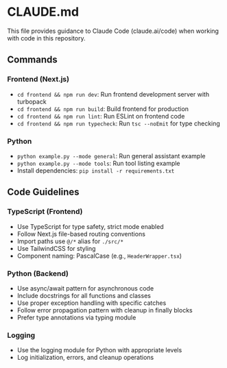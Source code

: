 # CLAUDE.md

This file provides guidance to Claude Code (claude.ai/code) when working with code in this repository.

## Commands

### Frontend (Next.js)
- `cd frontend && npm run dev`: Run frontend development server with turbopack
- `cd frontend && npm run build`: Build frontend for production
- `cd frontend && npm run lint`: Run ESLint on frontend code
- `cd frontend && npm run typecheck`: Run `tsc --noEmit` for type checking

### Python
- `python example.py --mode general`: Run general assistant example
- `python example.py --mode tools`: Run tool listing example
- Install dependencies: `pip install -r requirements.txt`

## Code Guidelines

### TypeScript (Frontend)
- Use TypeScript for type safety, strict mode enabled
- Follow Next.js file-based routing conventions
- Import paths use `@/*` alias for `./src/*`
- Use TailwindCSS for styling
- Component naming: PascalCase (e.g., `HeaderWrapper.tsx`)

### Python (Backend)
- Use async/await pattern for asynchronous code
- Include docstrings for all functions and classes
- Use proper exception handling with specific catches
- Follow error propagation pattern with cleanup in finally blocks
- Prefer type annotations via typing module

### Logging
- Use the logging module for Python with appropriate levels
- Log initialization, errors, and cleanup operations
